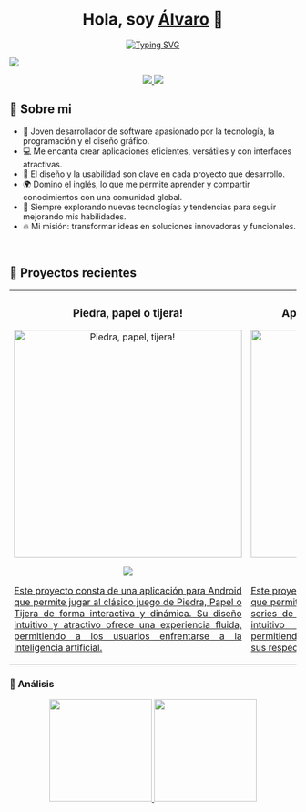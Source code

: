 <div align="center">
<h1 align="center">Hola, soy <a href="https://www.linkedin.com/in/álvaro-moreno-caballero-6a21202ba">Álvaro</a> 👋</h1>
</div>

<p align="center">
<a href="https://git.io/typing-svg"><img src="https://readme-typing-svg.demolab.com?font=Atkinson+Hyperlegible+Mono&duration=4000&pause=700&color=F7F7F7&background=FFFFFF00&center=true&vCenter=true&width=300&height=30&lines=Welcome+to+my+profile;Software+developer;%C3%81lvaro+Moreno+Caballero" alt="Typing SVG" /></a>
</p>

<img src="https://i.imgur.com/zIidLUG.png">

<!-- logos -->
<p align="center">
  <a href="https://www.linkedin.com/in/álvaro-moreno-caballero-6a21202ba/" target="_blank">
    <img src="https://img.shields.io/badge/linkedin-%230077B5.svg?style=for-the-badge&logo=linkedin&logoColor=white">
<a href="mailto:alvaromorenocaballero05@gmail.com">
    <img src="https://img.shields.io/badge/Email-D14836?style=for-the-badge&logo=gmail&logoColor=white">
  </a>
</p>

## 📖 Sobre mi
 
- 🚀 Joven desarrollador de software apasionado por la tecnología, la programación y el diseño gráfico.
- 💻 Me encanta crear aplicaciones eficientes, versátiles y con interfaces atractivas.
- 🎨 El diseño y la usabilidad son clave en cada proyecto que desarrollo.
- 🌍 Domino el inglés, lo que me permite aprender y compartir conocimientos con una comunidad global.
- 📲 Siempre explorando nuevas tecnologías y tendencias para seguir mejorando mis habilidades.
- 🔥 Mi misión: transformar ideas en soluciones innovadoras y funcionales.
<br>

## 📂 Proyectos recientes

<table>
<tr>
<td width="50%">
<h3 align="center">Piedra, papel o tijera!</h3>
<div align="center">
<a href="https://github.com/Kqtz/ProyectoJuego/tree/master/eclipse-workspace/Proyecto%20Juego" target="_blank"><img src="https://i.imgur.com/j3a1tO9.png" width="400" alt="Piedra, papel, tijera!"></a>
<p>
<a href="https://github.com/Kqtz/ProyectoJuego/tree/master/eclipse-workspace/Proyecto%20Juego" target="_blank">
<img src="https://img.shields.io/badge/CÓDIGO-ff9?style=for-the-badge&logo=github&logoColor=black">
</p>
<p align="justify">
  Este proyecto consta de una aplicación para Android que permite jugar al clásico juego de Piedra, Papel o Tijera de forma interactiva y dinámica. Su diseño intuitivo y atractivo ofrece una experiencia fluida, permitiendo a los usuarios enfrentarse a la inteligencia artificial.
</p>
</div>                                                                                      
</td>

<td width="50%">
<h3 align="center">Aplicación de Series y Peliculas</h3>
<div align="center">                                       
<a href="https://github.com/Kqtz/FilmingApp" target="_blank"><img src="https://i.imgur.com/hULpcGj.png" width="400" alt="Aplicación de Series y Peliculas"></a>
<p>
<a href="https://github.com/Kqtz/FilmingApp" target="_blank">
<img src="https://img.shields.io/badge/C%C3%93DIGO-80ffaa?style=for-the-badge&logo=github&logoColor=black">
</p>
<p align="justify">Este proyecto consta de una aplicación para Android que permite gestionar información sobre películas y series de forma sencilla y organizada. Su diseño intuitivo y atractivo facilita la navegación, permitiendo a los usuarios visualizar títulos junto con sus respectivas imágenes y detalles.</p>
</div>                                                             
</td>  
</tr>
</table>



### 🧠&nbsp;Análisis 

<p align="center">
<a href="https://github.com/Kqtz">
  <img height="180em" src="https://github-readme-stats-eight-theta.vercel.app/api?username=Kqtz&show_icons=true&theme=algolia&include_all_commits=true&count_private=true"/>
  <img height="180em" src="https://github-readme-stats-eight-theta.vercel.app/api/top-langs/?username=Kqtz&layout=compact&langs_count=8&theme=algolia"/>
</a>
</p>
